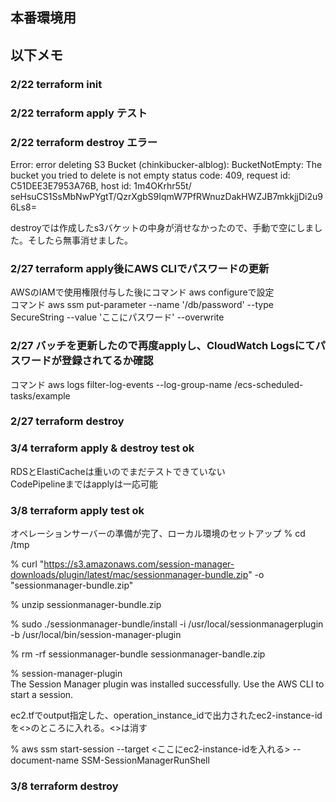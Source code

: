 ## 本番環境用

## 以下メモ
### 2/22 terraform init
### 2/22 terraform apply テスト
### 2/22 terraform destroy エラー
Error: error deleting S3 Bucket (chinkibucker-alblog): BucketNotEmpty: The bucket you tried to delete is not empty
        status code: 409, request id: C51DEE3E7953A76B, host id: 1m4OKrhr55t/  seHsuCS1SsMbNwPYgtT/QzrXgbS9IqmW7PfRWnuzDakHWZJB7mkkjjDi2u96Ls8=

destroyでは作成したs3バケットの中身が消せなかったので、手動で空にしました。そしたら無事消せました。

### 2/27 terraform apply後にAWS CLIでパスワードの更新
AWSのIAMで使用権限付与した後にコマンド aws configureで設定<br>
コマンド aws ssm put-parameter --name '/db/password' --type SecureString --value 'ここにパスワード' --overwrite

### 2/27 バッチを更新したので再度applyし、CloudWatch Logsにてパスワードが登録されてるか確認
コマンド aws logs filter-log-events --log-group-name /ecs-scheduled-tasks/example

### 2/27 terraform destroy

### 3/4 terraform apply & destroy test ok
RDSとElastiCacheは重いのでまだテストできていない<br>
CodePipelineまではapplyは一応可能

### 3/8 terraform apply test ok
オペレーションサーバーの準備が完了、ローカル環境のセットアップ
% cd /tmp<br>

% curl "https://s3.amazonaws.com/session-manager-downloads/plugin/latest/mac/sessionmanager-bundle.zip" -o "sessionmanager-bundle.zip"<br>

% unzip sessionmanager-bundle.zip<br>

% sudo ./sessionmanager-bundle/install -i /usr/local/sessionmanagerplugin -b /usr/local/bin/session-manager-plugin<br>

% rm -rf sessionmanager-bundle sessionmanager-bandle.zip<br>

% session-manager-plugin<br>
The Session Manager plugin was installed successfully. Use the AWS CLI to start a session.<br>

ec2.tfでoutput指定した、operation_instance_idで出力されたec2-instance-idを<>のところに入れる。<>は消す<br>

% aws ssm start-session --target <ここにec2-instance-idを入れる> --document-name SSM-SessionManagerRunShell<br>

### 3/8 terraform destroy
